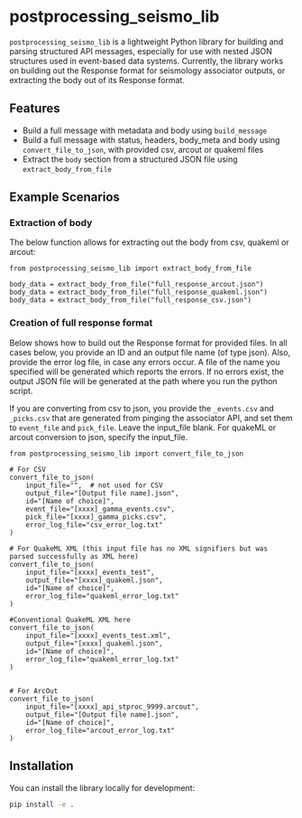 # postprocessing_seismo_lib

`postprocessing_seismo_lib` is a lightweight Python library for building and parsing structured API messages, especially for use with nested JSON structures used in event-based data systems. Currently, the library works on building out the Response format for seismology associator outputs, or extracting the body out of its Response format.

## Features

- Build a full message with metadata and body using `build_message`
- Build a full message with status, headers, body_meta and body using `convert_file_to_json`, with provided csv, arcout or quakeml files
- Extract the `body` section from a structured JSON file using `extract_body_from_file`


## Example Scenarios 

### Extraction of body

The below function allows for extracting out the body from csv, quakeml or arcout:

```
from postprocessing_seismo_lib import extract_body_from_file

body_data = extract_body_from_file("full_response_arcout.json")
body_data = extract_body_from_file("full_response_quakeml.json")
body_data = extract_body_from_file("full_response_csv.json")

```

### Creation of full response format

Below shows how to build out the Response format for provided files. In all cases below, you provide an ID and an output file name (of type json). Also, provide the error log file, in case any errors occur. A file of the name you specified will be generated which reports the errors. If no errors exist, the output JSON file will be generated at the path where you run the python script. 

If you are converting from csv to json, you provide the `_events.csv` and `_picks.csv` that are generated from pinging the associator API, and set them to `event_file` and `pick_file`. Leave the input_file blank. For quakeML or arcout conversion to json, specify the input_file. 

```
from postprocessing_seismo_lib import convert_file_to_json

# For CSV
convert_file_to_json(
    input_file="",  # not used for CSV
    output_file="[Output file name].json",
    id="[Name of choice]",
    event_file="[xxxx]_gamma_events.csv",
    pick_file="[xxxx]_gamma_picks.csv",
    error_log_file="csv_error_log.txt"
)

# For QuakeML XML (this input file has no XML signifiers but was parsed successfully as XML here)
convert_file_to_json(
    input_file="[xxxx]_events_test",
    output_file="[xxxx]_quakeml.json",
    id="[Name of choice]",
    error_log_file="quakeml_error_log.txt"
)

#Conventional QuakeML XML here
convert_file_to_json(
    input_file="[xxxx]_events_test.xml",
    output_file="[xxxx]_quakeml.json",
    id="[Name of choice]",
    error_log_file="quakeml_error_log.txt"
)


# For ArcOut
convert_file_to_json(
    input_file="[xxxx]_api_stproc_9999.arcout",
    output_file="[Output file name].json",
    id="[Name of choice]",
    error_log_file="arcout_error_log.txt"
)
```






## Installation

You can install the library locally for development:

```bash
pip install -e .